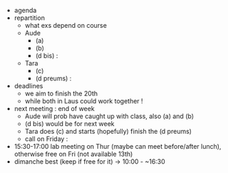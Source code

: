 * agenda 
* repartition
  * what exs depend on course
  * Aude
    * (a)
    * (b)
    * (d bis) : 
  * Tara
    * (c)
    * (d preums) :
* deadlines 
  * we aim to finish the 20th
  * while both in Laus could work together ! 
* next meeting : end of week 
  * Aude will prob have caught up with class, also (a) and (b)
  * (d bis) would be for next week 
  * Tara does (c) and starts (hopefully) finish the (d preums)
  * call on Friday :  
* 15:30-17:00 lab meeting on Thur (maybe can meet before/after lunch), otherwise free on Fri (not available 13th)
* dimanche best (keep if free for it) -> 10:00 - ~16:30 